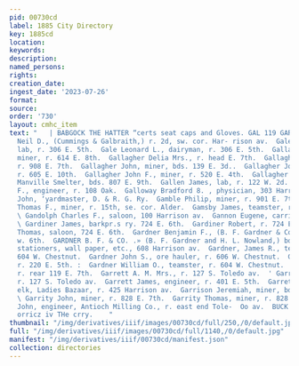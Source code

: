 ```yaml
---
pid: 00730cd
label: 1885 City Directory
key: 1885cd
location: 
keywords: 
description: 
named_persons: 
rights: 
creation_date: 
ingest_date: '2023-07-26'
format: 
source: 
order: '730'
layout: cmhc_item
text: "   | BABGOCK THE HATTER “certs seat caps and Gloves. GAL 119 GAR  Galbraith
  Neil D., (Cummings & Galbraith,) r. 2d, sw. cor. Har- rison av.  Gale George A.,
  lab, r. 306 E. 5th.  Gale Leonard L., dairyman, r. 306 E. 5th.  Gallagher Cormac,
  miner, r. 614 E. 8th.  Gallagher Delia Mrs., r. head E. 7th.  Gallagher John, miner,
  r. 908 E. 7th.  Gallagher John, miner, bds. 139 E. 3d..  Gallagher John E., blksmith,
  r. 605 E. 10th.  Gallagher John F., miner, r. 520 E. 4th.  Gallagher Neil, lab,
  Manville Smelter, bds. 807 E. 9th.  Gallen James, lab, r. 122 W. 2d.  Gallion Henry
  F., engineer, r. 108 Oak.  Galloway Bradford 8. , physician, 303 Harrison av.  Galvin
  John, ‘yardmaster, D. & R. G. Ry.  Gamble Philip, miner, r. 901 E. 7th.  Gamble
  Thomas F., miner, r. 15th, se. cor. Alder.  Gamsby James, teamster, r. 109 E. 6th.
  \ Gandolph Charles F., saloon, 100 Harrison av.  Gannon Eugene, carrier Chronicle.
  \ Gardiner James, barkpr.s ry. 724 E. 6th.  Gardiner Robert, r. 724 E. 6th.  Gardiner
  Thomas, saloon, 724 E. 6th.  Gardner Benjamin F., (B. F. Gardner & Co.,) r. 114
  w. 6th.  GARDNER B. F. & CO. .» (B. F. Gardner and H. L. Nowland,) booksellers and
  stationers, wall paper, etc., 608 Harrison av.  Gardner, James R., teamster, r.
  604 W. Chestnut.  Gardner John S., ore hauler, r. 606 W. Chestnut.  Gardner K. Mrs.,
  r. 220 E. 5th. :  Gardner William O., teamster, r. 604 W. Chestnut.  Gardner — Mrs.,
  r. rear 119 E. 7th.  Garrett A. M. Mrs., r. 127 S. Toledo av.  ' Garrett George,
  r. 127 S. Toledo av.  Garrett James, engineer, r. 401 E. 5th.  Garrett May Miss,
  elk, Ladies Bazaar, r. 425 Harrison av.  Garrison Jeremiah, miner, bds. 415 E. 6th.
  \ Garrity John, miner, r. 828 E. 7th.  Garrity Thomas, miner, r. 828 E. 7th.  Garvin
  John, engineer, Antioch Milling Co., r. east end Tole-  Oo av.  BUCK & STEEL, ‘trsunance
  orricz iv THe crry.    "
thumbnail: "/img/derivatives/iiif/images/00730cd/full/250,/0/default.jpg"
full: "/img/derivatives/iiif/images/00730cd/full/1140,/0/default.jpg"
manifest: "/img/derivatives/iiif/00730cd/manifest.json"
collection: directories
---
```

